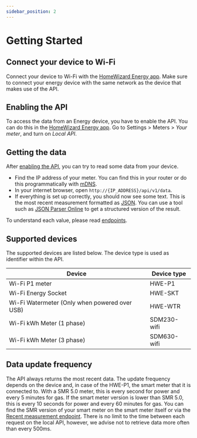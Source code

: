 ```yaml
---
sidebar_position: 2
---
```


# Getting Started

## Connect your device to Wi-Fi

Connect your device to Wi-Fi with the [HomeWizard Energy app](https://www.homewizard.nl/energy). Make sure to connect your energy device with the same network as the device that makes use of the API.

## Enabling the API

To access the data from an Energy device, you have to enable the API. You can do this in the [HomeWizard Energy app](https://www.homewizard.nl/energy). Go to Settings > Meters > _Your meter_, and turn on _Local API_.

## Getting the data

After [enabling the API](#enabling-the-api), you can try to read some data from your device.

-   Find the IP address of your meter. You can find this in your router or do this programmatically with [mDNS](/docs/discovery.md).
-   In your internet browser, open `http://{IP_ADDRESS}/api/v1/data`.
-   If everything is set up correctly, you should now see some text. This is the most recent measurement formatted as [JSON](https://en.wikipedia.org/wiki/JSON>). You can use a tool such as [JSON Parser Online](http://json.parser.online.fr>) to get a structured version of the result.

To understand each value, please read [endpoints](/docs/category/endpoints/).

## Supported devices

The supported devices are listed below. The device type is used as identifier within the API.

| Device                                        | Device type |
| --------------------------------------------- | ----------- |
| Wi-Fi P1 meter                                | HWE-P1      |
| Wi-Fi Energy Socket                           | HWE-SKT     |
| Wi-Fi Watermeter (Only when powered over USB) | HWE-WTR     |
| Wi-Fi kWh Meter (1 phase)                     | SDM230-wifi |
| Wi-Fi kWh Meter (3 phase)                     | SDM630-wifi |

## Data update frequency

The API always returns the most recent data. The update frequency depends on the device and, in case of the HWE-P1, the smart meter that it is connected to. With a SMR 5.0 meter, this is every second for power and every 5 minutes for gas. If the smart meter version is lower than SMR 5.0, this is every 10 seconds for power and every 60 minutes for gas. You can find the SMR version of your smart meter on the smart meter itself or via the [Recent measurement endpoint](/docs/endpoints/api-v1-data.md). There is no limit to the time between each request on the local API, however, we advise not to retrieve data more often than every 500ms.
